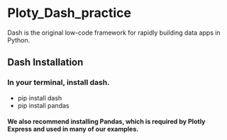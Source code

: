 # Ploty_Dash_practice
Dash is the original low-code framework for rapidly building data apps in Python.

## Dash Installation

### In your terminal, install dash.
* pip install dash
* pip install pandas
#### We also recommend installing Pandas, which is required by Plotly Express and used in many of our examples.

